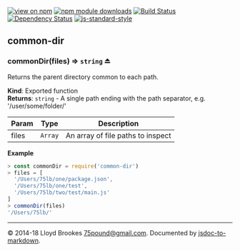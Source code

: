 [![view on npm](http://img.shields.io/npm/v/common-dir.svg)](https://www.npmjs.org/package/common-dir)
[![npm module downloads](http://img.shields.io/npm/dt/common-dir.svg)](https://www.npmjs.org/package/common-dir)
[![Build Status](https://travis-ci.org/75lb/common-dir.svg?branch=master)](https://travis-ci.org/75lb/common-dir)
[![Dependency Status](https://david-dm.org/75lb/common-dir.svg)](https://david-dm.org/75lb/common-dir)
[![js-standard-style](https://img.shields.io/badge/code%20style-standard-brightgreen.svg)](https://github.com/feross/standard)

<a name="module_common-dir"></a>

## common-dir
<a name="exp_module_common-dir--commonDir"></a>

### commonDir(files) ⇒ <code>string</code> ⏏
Returns the parent directory common to each path.

**Kind**: Exported function  
**Returns**: <code>string</code> - A single path ending with the path separator, e.g. '/user/some/folder/'  

| Param | Type | Description |
| --- | --- | --- |
| files | <code>Array</code> | An array of file paths to inspect |

**Example**  
```js
> const commonDir = require('common-dir')
> files = [
  '/Users/75lb/one/package.json',
  '/Users/75lb/one/test',
  '/Users/75lb/two/test/main.js'
]
> commonDir(files)
'/Users/75lb/'
```

* * *

&copy; 2014-18 Lloyd Brookes <75pound@gmail.com>. Documented by [jsdoc-to-markdown](https://github.com/jsdoc2md/jsdoc-to-markdown).
